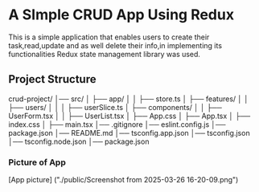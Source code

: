 # A SImple CRUD App Using Redux 

This is a simple application that enables users to create their task,read,update and as well delete their info,in implementing its functionalities Redux state management library was used.

## Project Structure

crud-project/
│── src/
│   ├── app/
│   │   ├── store.ts
│   ├── features/
│   │   ├── users/
│   │   │   ├── userSlice.ts
│   ├── components/
│   │   ├── UserForm.tsx
│   │   ├── UserList.tsx
│   ├── App.css
│   ├── App.tsx
│   ├── index.css
│   ├── main.tsx
│── .gitignore
│── eslint.config.js
│── package.json
│── README.md
│── tsconfig.app.json
│── tsconfig.json
│── tsconfig.node.json
│── package.json

### Picture of App 

[App picture] ("./public/Screenshot from 2025-03-26 16-20-09.png")
